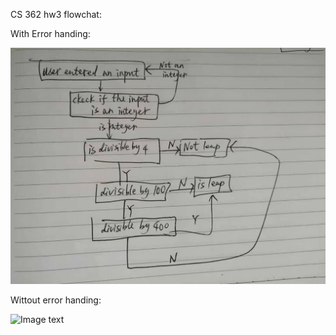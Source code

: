 CS 362 hw3 flowchat:

With Error handing:

![Image text](https://github.com/StrikeR2018/hw3/blob/main/withValidation.jpg)

Wittout error handing:

![Image text](https://github.com/StrikeR2018/hw3/blob/main/withoutValidation.png)
